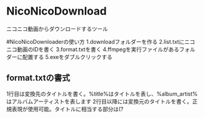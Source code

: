 ﻿# NicoNicoDownload
ニコニコ動画からダウンロードするツール

#NicoNicoDownloaderの使い方
1.downloadフォルダーを作る
2.list.txtにニコニコ動画のIDを書く
3.format.txtを書く
4.ffmpegを実行ファイルがあるフォルダーに配置する
5.exeをダブルクリックする

## format.txtの書式
1行目は変換先のタイトルを書く。%title%はタイトルを表し、%album_artist%はアルバムアーティストを表します
2行目以降には変換元のタイトルを書く。正規表現が使用可能。タイトルに相当する部分は(?<title>.+)という形に書く必要があります。同様にアルバムアーティストに相当する部分は(?<album_artist>.+)と書かなければなりません。

## 注意点
ファイル名として使用できない文字はすべて全角に変換しています。
使用可能な正規表現は.NET Frameworkと同じです

## 例
東方ヴォーカル___%title%
(?<title>.+)【.+】.+
\[.+\](?<title>.+)

## コマンドラインパラメーター
NicoNicoDownloader [ID] [PASSWORD]

#NicoNicoScraperのスクレイパーの使い方
NicoNicoScraper [ID] [PASSWORD] [クエリー]

このコマンドをコマンドラインで実行すると指定したキーワードの動画が表示されます。
出力結果はコンソールに表示されるので、ファイルがほしい場合はリダイレクトしてください。


#権利
NicoNico.NetとNicoNico.Net.ConsoleTestの権利はdrasticactionsに帰属します